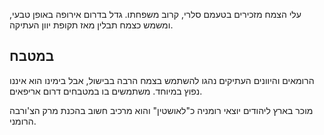עלי הצמח מזכירים בטעמם סלרי, קרוב משפחתו. גדל בדרום אירופה באופן טבעי, ומשמש כצמח תבלין מאז תקופת יוון העתיקה.

## במטבח

הרומאים והיוונים העתיקים נהגו להשתמש בצמח הרבה בבישול, אבל בימינו הוא איננו נפוץ במיוחד. משתמשים בו במטבחים דרום אריפאים.

מוכר בארץ ליהודים יוצאי רומניה כ"לאושטין" והוא מרכיב חשוב בהכנת מרק הצ'ורבה הרומני.